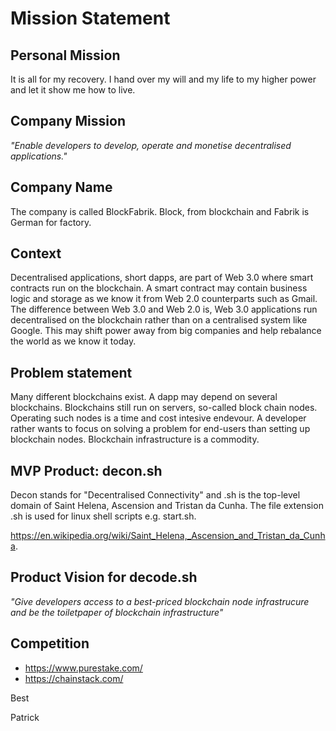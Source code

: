 # Mission Statement

## Personal Mission

It is all for my recovery. I hand over my will and my life to my higher power and let it show me how to live. 

## Company Mission

*"Enable developers to develop, operate and monetise decentralised applications."*

## Company Name

The company is called BlockFabrik. Block, from blockchain and Fabrik is German for factory. 

## Context

Decentralised applications, short dapps, are part of Web 3.0 where smart contracts run on the blockchain. A smart contract may contain business logic and storage as we know it from Web 2.0 counterparts such as Gmail. The difference between Web 3.0 and Web 2.0 is, Web 3.0 applications run decentralised on the blockchain rather than on a centralised system like Google. This may shift power away from big companies and help rebalance the world as we know it today. 

## Problem statement

Many different blockchains exist. A dapp may depend on several blockchains. Blockchains still run on servers, so-called block chain nodes. Operating such nodes is a time and cost intesive endevour. A developer rather wants to focus on solving a problem for end-users than setting up blockchain nodes. Blockchain infrastructure is a commodity.

## MVP Product: decon.sh

Decon stands for "Decentralised Connectivity" and .sh is the top-level domain of Saint Helena, Ascension and Tristan da Cunha. The file extension .sh is used for linux shell scripts e.g. start.sh.

https://en.wikipedia.org/wiki/Saint_Helena,_Ascension_and_Tristan_da_Cunha.

## Product Vision for decode.sh

*"Give developers access to a best-priced blockchain node infrastrucure and be the toiletpaper of blockchain infrastructure"*

## Competition

- https://www.purestake.com/
- https://chainstack.com/

Best

Patrick

